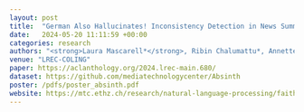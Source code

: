 ```yaml
---
layout: post
title:  "German Also Hallucinates! Inconsistency Detection in News Summaries with the Absinth Dataset"
date:   2024-05-20 11:11:59 +00:00
categories: research
authors: "<strong>Laura Mascarell*</strong>, Ribin Chalumattu*, Annette Rios"
venue: "LREC-COLING"
paper: https://aclanthology.org/2024.lrec-main.680/
dataset: https://github.com/mediatechnologycenter/Absinth
poster: /pdfs/poster_absinth.pdf
website: https://mtc.ethz.ch/research/natural-language-processing/faithful-summarization-german-news.html
---
```

